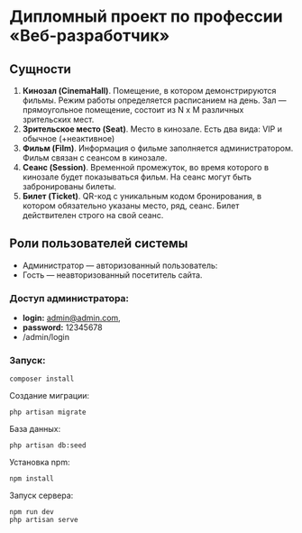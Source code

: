 # Дипломный проект по профессии «Веб-разработчик»

## Сущности

1. **Кинозал (CinemaHall)**. Помещение, в котором демонстрируются фильмы. Режим работы определяется расписанием на день.
   Зал — прямоугольное помещение, состоит из N х M различных зрительских мест.
2. **Зрительское место (Seat)**. Место в кинозале. Есть два вида: VIP и обычное (+неактивное)
3. **Фильм (Film)**. Информация о фильме заполняется администратором. Фильм связан с сеансом в кинозале.
4. **Сеанс (Session)**. Временной промежуток, во время которого в кинозале будет показываться фильм. На сеанс могут быть
   забронированы билеты.
5. **Билет (Ticket)**. QR-код c уникальным кодом бронирования, в котором обязательно указаны место, ряд, сеанс. Билет
   действителен строго на свой сеанс.

## Роли пользователей системы

* Администратор — авторизованный пользователь:
* Гость — неавторизованный посетитель сайта.

### Доступ администратора:

* **login:** admin@admin.com,
* **password:** 12345678
* /admin/login

### Запуск:

``` 
composer install 
```

Создание миграции:

```
php artisan migrate
```

База данных:

```
php artisan db:seed
```

Установка npm:

```
npm install
```

Запуск сервера:

```
npm run dev
php artisan serve
```
